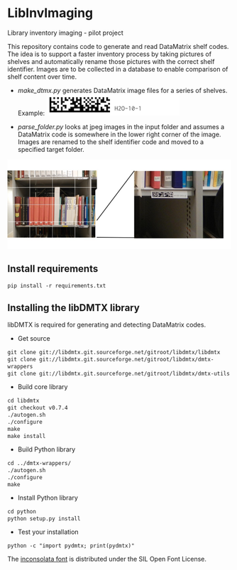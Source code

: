 # LibInvImaging
Library inventory imaging - pilot project

This repository contains code to generate and read DataMatrix shelf
codes. The idea is to support a faster inventory process by taking
pictures of shelves and automatically rename those pictures with the
correct shelf identifier. Images are to be collected in a database to enable comparison of shelf content over time.

 * _make_dtmx.py_ generates DataMatrix image files for a series of shelves. Example: ![Data Matrix code example](/dmtxexamples/H2O-10-1.png?raw=true)

 * _parse_folder.py_ looks at jpeg images in the input folder and assumes
a DataMatrix code is somewhere in the lower right corner of the image.
Images are renamed to the shelf identifier code and moved to a specified
target folder.

![Data Matrix image corner](/docs/example.jpg?raw=true)


## Install requirements

```
pip install -r requirements.txt
```


## Installing the libDMTX library

libDMTX is required for generating and detecting DataMatrix codes.

* Get source

```
git clone git://libdmtx.git.sourceforge.net/gitroot/libdmtx/libdmtx
git clone git://libdmtx.git.sourceforge.net/gitroot/libdmtx/dmtx-wrappers
git clone git://libdmtx.git.sourceforge.net/gitroot/libdmtx/dmtx-utils
```

* Build core library

```
cd libdmtx
git checkout v0.7.4
./autogen.sh
./configure
make
make install
```

* Build Python library

```
cd ../dmtx-wrappers/
./autogen.sh
./configure
make
```

* Install Python library

```
cd python
python setup.py install
```

* Test your installation

```
python -c "import pydmtx; print(pydmtx)"
```


The [inconsolata font](https://en.wikipedia.org/wiki/Inconsolata) is distributed under the SIL Open Font License.

